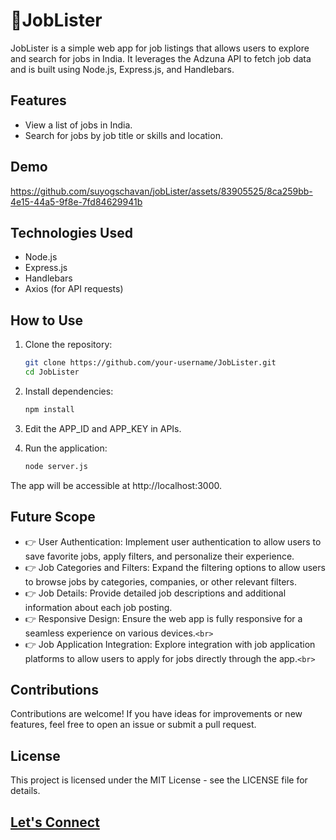 # 🚀JobLister

JobLister is a simple web app for job listings that allows users to explore and search for jobs in India. It leverages the Adzuna API to fetch job data and is built using Node.js, Express.js, and Handlebars.

## Features

- View a list of jobs in India.
- Search for jobs by job title or skills and location.

## Demo
https://github.com/suyogschavan/jobLister/assets/83905525/8ca259bb-4e15-44a5-9f8e-7fd84629941b

## Technologies Used

- Node.js
- Express.js
- Handlebars
- Axios (for API requests)

## How to Use

1. Clone the repository:

   ```bash
   git clone https://github.com/your-username/JobLister.git
   cd JobLister
   ```
2. Install dependencies:

   ```bash
   npm install
   ```

3. Edit the APP_ID and APP_KEY in APIs.
4. Run the application:

   ```bash
   node server.js
   ```

The app will be accessible at http://localhost:3000.

## Future Scope

* 👉 User Authentication: Implement user authentication to allow users to save favorite jobs, apply filters, and personalize their experience.
* 👉 Job Categories and Filters: Expand the filtering options to allow users to browse jobs by categories, companies, or other relevant filters.
* 👉 Job Details: Provide detailed job descriptions and additional information about each job posting.
* 👉 Responsive Design: Ensure the web app is fully responsive for a seamless experience on various devices.`<br>`
* 👉 Job Application Integration: Explore integration with job application platforms to allow users to apply for jobs directly through the app.`<br>`

## Contributions

Contributions are welcome! If you have ideas for improvements or new features, feel free to open an issue or submit a pull request.

## License

This project is licensed under the MIT License - see the LICENSE file for details.

## [Let&#39;s Connect](http://linkedin.com/in/suyogchavan/)

